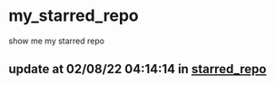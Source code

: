 # my_starred_repo
show me my starred repo

update at 02/08/22 04:14:14 in [starred_repo](./index.html)
---

